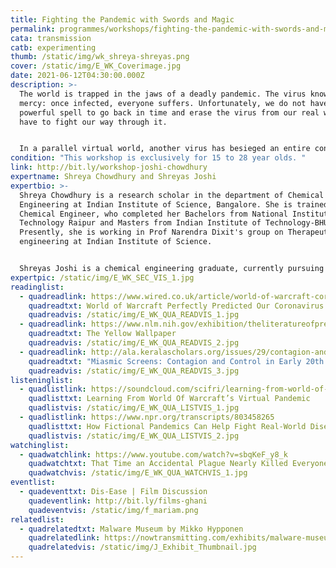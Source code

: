 ```yaml
---
title: Fighting the Pandemic with Swords and Magic
permalink: programmes/workshops/fighting-the-pandemic-with-swords-and-magic/
cata: transmission
catb: experimenting
thumb: /static/img/wk_shreya-shreyas.png
cover: /static/img/E_WK_Coverimage.jpg
date: 2021-06-12T04:30:00.000Z
description: >-
  The world is trapped in the jaws of a deadly pandemic. The virus knows no
  mercy: once infected, everyone suffers. Unfortunately, we do not have any
  powerful spell to go back in time and erase the virus from our real world. We
  have to fight our way through it. 


  In a parallel virtual world, another virus has besieged an entire content. However one city remains fortified. But this safety might be short lived if you don’t take matters into your own hands. You must defend yourself, and combat the spread. The weapons in your arsenal are the strategies used to fight pandemics; contact tracing, testing, and quarantining. Explore concepts in epidemiology by battling this virtual pandemic. Choose your weapons carefully. The fate of the city lies in your hands! 
condition: "This workshop is exclusively for 15 to 28 year olds. "
link: http://bit.ly/workshop-joshi-chowdhury
expertname: Shreya Chowdhury and Shreyas Joshi
expertbio: >-
  Shreya Chowdhury is a research scholar in the department of Chemical
  Engineering at Indian Institute of Science, Bangalore. She is trained as a
  Chemical Engineer, who completed her Bachelors from National Institute of
  Technology Raipur and Masters from Indian Institute of Technology-BHU.
  Presently, she is working in Prof Narendra Dixit's group on Therapeutic
  engineering at Indian Institute of Science. 


  Shreyas Joshi is a chemical engineering graduate, currently pursuing a PhD in computational biology from the department of Chemical Engineering at the Indian Institute of Science, Bangalore.
expertpic: /static/img/E_WK_SEC_VIS_1.jpg
readinglist:
  - quadreadlink: https://www.wired.co.uk/article/world-of-warcraft-coronavirus-corrupted-blood
    quadreadtxt: World of Warcraft Perfectly Predicted Our Coronavirus Panic
    quadreadvis: /static/img/E_WK_QUA_READVIS_1.jpg
  - quadreadlink: https://www.nlm.nih.gov/exhibition/theliteratureofprescription/exhibitionAssets/digitalDocs/The-Yellow-Wall-Paper.pdf
    quadreadtxt: The Yellow Wallpaper
    quadreadvis: /static/img/E_WK_QUA_READVIS_2.jpg
  - quadreadlink: http://ala.keralascholars.org/issues/29/contagion-and-control-in-cinema-halls/
    quadreadtxt: "Miasmic Screens: Contagion and Control in Early 20th Century Cinema Halls"
    quadreadvis: /static/img/E_WK_QUA_READVIS_3.jpg
listeninglist:
  - quadlistlink: https://soundcloud.com/scifri/learning-from-world-of-warcrafts-virtual-pandemic
    quadlisttxt: Learning From World Of Warcraft’s Virtual Pandemic
    quadlistvis: /static/img/E_WK_QUA_LISTVIS_1.jpg
  - quadlistlink: https://www.npr.org/transcripts/803458265
    quadlisttxt: How Fictional Pandemics Can Help Fight Real-World Disease
    quadlistvis: /static/img/E_WK_QUA_LISTVIS_2.jpg
watchinglist:
  - quadwatchlink: https://www.youtube.com/watch?v=sbqKeF_y8_k
    quadwatchtxt: That Time an Accidental Plague Nearly Killed Everyone in World of Warcraft
    quadwatchvis: /static/img/E_WK_QUA_WATCHVIS_1.jpg
eventlist:
  - quadeventtxt: Dis-Ease | Film Discussion
    quadeventlink: http://bit.ly/films-ghani
    quadeventvis: /static/img/f_mariam.png
relatedlist:
  - quadrelatedtxt: Malware Museum by Mikko Hypponen
    quadrelatedlink: https://nowtransmitting.com/exhibits/malware-museum/
    quadrelatedvis: /static/img/J_Exhibit_Thumbnail.jpg
---
```

